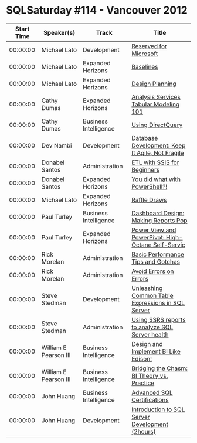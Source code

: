 # SQLSaturday #114 - Vancouver 2012
Start Time|Speaker(s)|Track|Title
---|---|---|---
00:00:00|Michael Lato|Development|[Reserved for Microsoft](20246.md)
00:00:00|Michael Lato|Expanded Horizons|[Baselines](20247.md)
00:00:00|Michael Lato|Expanded Horizons|[Design Planning](20248.md)
00:00:00|Cathy Dumas|Expanded Horizons|[Analysis Services Tabular Modeling 101](29385.md)
00:00:00|Cathy Dumas|Business Intelligence|[Using DirectQuery](29386.md)
00:00:00|Dev Nambi|Development|[Database Development: Keep It Agile, Not Fragile](29900.md)
00:00:00|Donabel Santos|Administration|[ETL with SSIS for Beginners](29956.md)
00:00:00|Donabel Santos|Expanded Horizons|[You did what with PowerShell?!](29957.md)
00:00:00|Michael Lato|Expanded Horizons|[Raffle Draws](31767.md)
00:00:00|Paul Turley|Business Intelligence|[Dashboard Design: Making Reports Pop](32174.md)
00:00:00|Paul Turley|Expanded Horizons|[Power View and PowerPivot: High-Octane Self-Servic](32177.md)
00:00:00|Rick  Morelan|Administration|[Basic Performance Tips and Gotchas](32509.md)
00:00:00|Rick  Morelan|Administration|[Avoid Errors on Errors](32510.md)
00:00:00|Steve Stedman|Development|[Unleashing Common Table Expressions in SQL Server](33211.md)
00:00:00|Steve Stedman|Administration|[Using SSRS reports to analyze SQL Server health](33213.md)
00:00:00|William E Pearson III|Business Intelligence|[Design and Implement BI Like Edison! ](34387.md)
00:00:00|William E Pearson III|Business Intelligence|[Bridging the Chasm: BI Theory vs. Practice](34395.md)
00:00:00|John Huang|Business Intelligence|[Advanced SQL Certifications](34689.md)
00:00:00|John Huang|Development|[Introduction to SQL Server Development (2hours)](34691.md)
